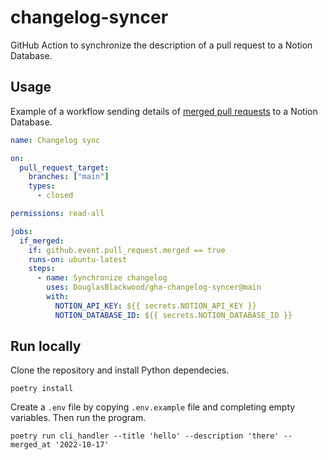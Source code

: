 # changelog-syncer

GitHub Action to synchronize the description of a pull request to a Notion Database.

## Usage

Example of a workflow sending details of [merged pull requests](https://docs.github.com/en/actions/using-workflows/events-that-trigger-workflows#running-your-workflow-when-a-pull-request-merges-1) to a Notion Database.

```yaml
name: Changelog sync

on:
  pull_request_target:
    branches: ["main"]
    types:
      - closed

permissions: read-all

jobs:
  if_merged:
    if: github.event.pull_request.merged == true
    runs-on: ubuntu-latest
    steps:
      - name: Synchronize changelog
        uses: DouglasBlackwood/gha-changelog-syncer@main
        with:
          NOTION_API_KEY: ${{ secrets.NOTION_API_KEY }}
          NOTION_DATABASE_ID: ${{ secrets.NOTION_DATABASE_ID }}
```

## Run locally

Clone the repository and install Python dependecies.

```
poetry install
```

Create a `.env` file by copying `.env.example` file and completing empty variables. Then run the program.

```
poetry run cli_handler --title 'hello' --description 'there' --merged_at '2022-10-17'
```
